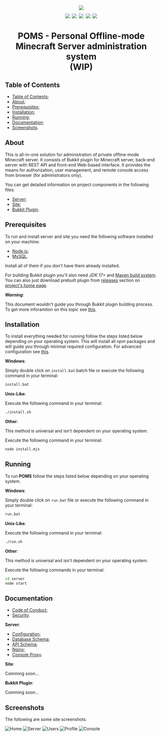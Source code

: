 <h1 align="center">
    <br>
    <img src="./images/logo.png">
    <br>
    <img src="https://img.shields.io/github/package-json/v/Maksim2498/poms?filename=server%2Fpackage.json&label=server%20version">
    <img src="https://img.shields.io/github/package-json/v/Maksim2498/poms?filename=site%2Fpackage.json&label=client%20version">
    <img src="https://img.shields.io/github/v/release/Maksim2498/poms?label=plugin%20version">
    <img src="https://img.shields.io/github/license/Maksim2498/poms">
    <img src="https://img.shields.io/github/downloads/Maksim2498/poms/total">
    <br>
    <br>
    <b>POMS - Personal Offline-mode Minecraft Server administration system</b>
    <br>
    <b>(WIP)</b>
    <br>
</h1>

## Table of Contents

- [Table of Contents](#table-of-contents);
- [About](#about);
- [Prerequisites](#prerequisites);
- [Installation](#installation);
- [Running](#running);
- [Documentation](#documentation);
- [Screenshots](#screenshots).

## About

This is all-in-one solution for administration of private offline-mode Minecraft server.
It consists of Bukkit plugin for Minecraft server, back-end server with REST API and front-end Web-based interface.
It provides the means for authorization, user management, and remote console access from browser (for administrators only).

You can get detailed information on project components in the following files:

- [Server](/server/README.md);
- [Site](/site/README.md);
- [Bukkit Plugin](/plugin/README.md).

## Prerequisites

To run and install server and site you need the following software installed on your machine:

- [Node.js](https://nodejs.org/);
- [MySQL](https://www.mysql.com/).

Install all of them if you don't have them already installed.

For building Bukkit plugin you'll also need _JDK 17+_ and [Maven build system](https://maven.apache.org).
You can also just download prebuilt plugin from [releases](https://github.com/Maksim2498/poms/releases)
section on [project's home page](https://github.com/Maksim2498/poms).

___Warning___:

This document wouldn't guide you through Bukkit plugin building process. To get more inforamtion on this topic see [this](/plugin/README.md).

## Installation

To install everything needed for running follow the steps listed below depending on your operating system.
This will install all _npm_ packages and will guide you through minimal required configuration. For advanced
configuration see [this](/server/docs/config.md).

__Windows__:

Simply double click on `install.bat` batch file or execute the following command in your terminal:

```sh
install.bat
```

__Unix-Like__:

Execute the following command in your terminal:

```sh
./install.sh
```

__Other__:

This method is universal and isn't dependent on your operating system.

Execute the following command in your terminal:

```sh
node install.mjs
```

## Running

To run __POMS__ follow the steps listed below depending on your operating system.

__Windows__:

Simply double click on `run.bat` file or execute the following command in your terminal:

```sh
run.bat
```

__Unix-Like__:

Execute the following command in your terminal:

```sh
./run.sh
```

__Other__:

This method is universal and isn't dependent on your operating system.

Execute the following commands in your terminal:

```sh
cd server
node start
```

## Documentation

- [Code of Conduct](/docs/CODE_OF_CONDUCT.md);
- [Security](/docs/SECURITY.md).

__Server__:

- [Configuration](/server/docs/config.md);
- [Database Schema](/server/docs/db-schema.md);
- [API Schema](/server/docs/api-schema.md);
- [Nginx](/server/docs/nginx.md);
- [Console Proxy](/server/docs/ws-console-schema.md).

__Site__:

Comming soon...

__Bukkit Plugin__:

Comming soon...

## Screenshots

The following are some site screenshots.

![Home](./site/images/screenshots/Home.png)
![Server](./site/images/screenshots/Server.png)
![Users](./site/images/screenshots/Users.png)
![Profile](./site/images/screenshots/Profile.png)
![Console](./site/images/screenshots/Console.png)
